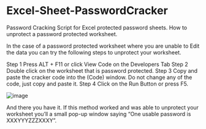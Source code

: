 # Excel-Sheet-PasswordCracker
Password Cracking Script for Excel protected password sheets.
How to unprotect a password protected worksheet.
 

In the case of a password protected worksheet where you are unable to Edit the data you can try the following steps to unprotect your worksheet.

Step 1 Press ALT +  F11 or click View Code on the Developers Tab
Step 2 Double click on the worksheet that is password protected.
Step 3 Copy and paste the cracker code  into the (Code) window. Do not change any of the code, just copy and paste it.
Step 4 Click on the Run Button or press F5.

![image](https://user-images.githubusercontent.com/37984399/114324338-c1a96280-9b29-11eb-8f54-5355b7186c5d.png)


And there you have it.
If this method worked and was able to unprotect your worksheet you’ll a small pop-up window saying “One usable password is XXXYYYZZZXXXY”.
